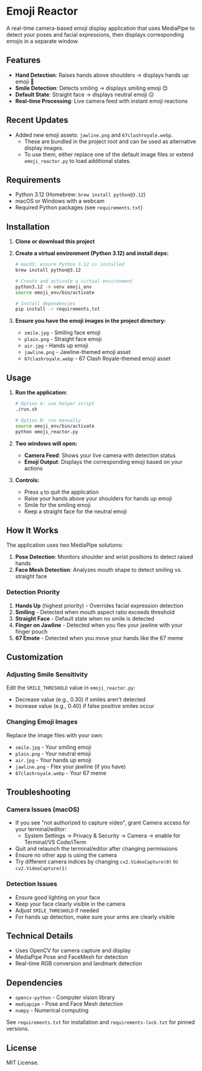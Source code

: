 # Emoji Reactor

A real-time camera-based emoji display application that uses MediaPipe to detect your poses and facial expressions, then displays corresponding emojis in a separate window.

## Features

- **Hand Detection**: Raises hands above shoulders → displays hands up emoji 🙌
- **Smile Detection**: Detects smiling → displays smiling emoji 😊  
- **Default State**: Straight face → displays neutral emoji 😐
- **Real-time Processing**: Live camera feed with instant emoji reactions

## Recent Updates

- Added new emoji assets: `jawline.png` and `67clashroyale.webp`.
  - These are bundled in the project root and can be used as alternative display images.
  - To use them, either replace one of the default image files or extend `emoji_reactor.py` to load additional states.

## Requirements

- Python 3.12 (Homebrew: `brew install python@3.12`)
- macOS or Windows with a webcam
- Required Python packages (see `requirements.txt`)

## Installation

1. **Clone or download this project**

2. **Create a virtual environment (Python 3.12) and install deps:**
   ```bash
   # macOS: ensure Python 3.12 is installed
   brew install python@3.12

   # Create and activate a virtual environment
   python3.12 -m venv emoji_env
   source emoji_env/bin/activate

   # Install dependencies
   pip install -r requirements.txt
   ```

3. **Ensure you have the emoji images in the project directory:**
   - `smile.jpg` - Smiling face emoji
   - `plain.png` - Straight face emoji  
   - `air.jpg` - Hands up emoji
   - `jawline.png` - Jawline-themed emoji asset
   - `67clashroyale.webp` - 67 Clash Royale-themed emoji asset

## Usage

1. **Run the application:**
   ```bash
   # Option A: use helper script
   ./run.sh

   # Option B: run manually
   source emoji_env/bin/activate
   python emoji_reactor.py
   ```

2. **Two windows will open:**
   - **Camera Feed**: Shows your live camera with detection status
   - **Emoji Output**: Displays the corresponding emoji based on your actions

3. **Controls:**
   - Press `q` to quit the application
   - Raise your hands above your shoulders for hands up emoji
   - Smile for the smiling emoji
   - Keep a straight face for the neutral emoji

## How It Works

The application uses two MediaPipe solutions:

1. **Pose Detection**: Monitors shoulder and wrist positions to detect raised hands
2. **Face Mesh Detection**: Analyzes mouth shape to detect smiling vs. straight face

### Detection Priority
1. **Hands Up** (highest priority) - Overrides facial expression detection
2. **Smiling** - Detected when mouth aspect ratio exceeds threshold
3. **Straight Face** - Default state when no smile is detected
4. **Finger on Jawline** - Detected when you flex your jawline with your finger pouch
5. **67 Emote** - Detected when you move your hands like the 67 meme

## Customization

### Adjusting Smile Sensitivity
Edit the `SMILE_THRESHOLD` value in `emoji_reactor.py`:
- Decrease value (e.g., 0.30) if smiles aren't detected
- Increase value (e.g., 0.40) if false positive smiles occur

### Changing Emoji Images
Replace the image files with your own:
- `smile.jpg` - Your smiling emoji
- `plain.png` - Your neutral emoji
- `air.jpg` - Your hands up emoji
- `jawline.png` - Flex your jawline (if you have)
- `67clashroyale.webp` - Your 67 meme

## Troubleshooting

### Camera Issues (macOS)
- If you see "not authorized to capture video", grant Camera access for your terminal/editor:
  - System Settings → Privacy & Security → Camera → enable for Terminal/VS Code/iTerm
- Quit and relaunch the terminal/editor after changing permissions
- Ensure no other app is using the camera
- Try different camera indices by changing `cv2.VideoCapture(0)` to `cv2.VideoCapture(1)`

### Detection Issues
- Ensure good lighting on your face
- Keep your face clearly visible in the camera
- Adjust `SMILE_THRESHOLD` if needed
- For hands up detection, make sure your arms are clearly visible

## Technical Details

- Uses OpenCV for camera capture and display
- MediaPipe Pose and FaceMesh for detection
- Real-time RGB conversion and landmark detection

## Dependencies

- `opencv-python` - Computer vision library
- `mediapipe` - Pose and Face Mesh detection
- `numpy` - Numerical computing

See `requirements.txt` for installation and `requirements-lock.txt` for pinned versions.

## License

MIT License.
